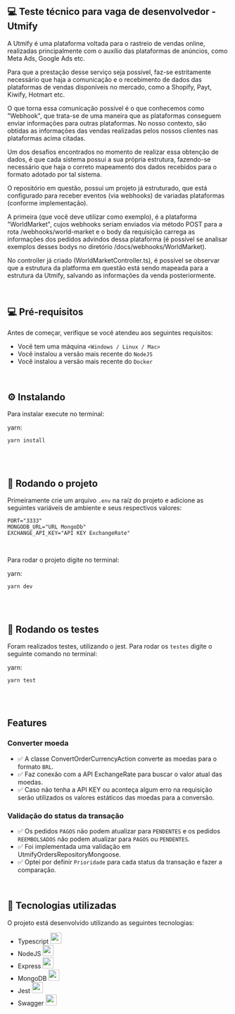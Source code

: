 ## 💻 Teste técnico para vaga de desenvolvedor - Utmify

A Utmify é uma plataforma voltada para o rastreio de vendas online, realizadas principalmente com o auxílio das plataformas de anúncios, como Meta Ads, Google Ads etc.

Para que a prestação desse serviço seja possível, faz-se estritamente necessário que haja a comunicação e o recebimento de dados das plataformas de vendas disponíveis no mercado, como a Shopify, Payt, Kiwify, Hotmart etc.

O que torna essa comunicação possível é o que conhecemos como "Webhook", que trata-se de uma maneira que as plataformas conseguem enviar informações para outras plataformas. No nosso contexto, são obtidas as informações das vendas realizadas pelos nossos clientes nas plataformas acima citadas.

Um dos desafios encontrados no momento de realizar essa obtenção de dados, é que cada sistema possui a sua própria estrutura, fazendo-se necessário que haja o correto mapeamento dos dados recebidos para o formato adotado por tal sistema.

O repositório em questão, possui um projeto já estruturado, que está configurado para receber eventos (via webhooks) de variadas plataformas (conforme implementação).

A primeira (que você deve utilizar como exemplo), é a plataforma "WorldMarket", cujos webhooks seriam enviados via método POST para a rota /webhooks/world-market e o body da requisição carrega as informações dos pedidos advindos dessa plataforma (é possível se analisar exemplos desses bodys no diretório /docs/webhooks/WorldMarket).

No controller já criado (WorldMarketController.ts), é possível se observar que a estrutura da platforma em questão está sendo mapeada para a estrutura da Utmify, salvando as informações da venda posteriormente.

<br/>

## 💻 Pré-requisitos

Antes de começar, verifique se você atendeu aos seguintes requisitos:
* Você tem uma máquina `<Windows / Linux / Mac>`
* Você instalou a versão mais recente do `NodeJS`
* Você instalou a versão mais recente do `Docker`

<br/>

## ⚙️ Instalando

Para instalar execute no terminal:

yarn:
```
yarn install
```

<br/>
<br/>

## 🚀 Rodando o projeto

Primeiramente crie um arquivo ```.env``` na raíz do projeto e adicione as seguintes variáveis de ambiente e seus respectivos valores:

```
PORT="3333"
MONGODB_URL="URL MongoDb"
EXCHANGE_API_KEY="API KEY ExchangeRate"
```
<br/>


Para rodar o projeto digite no terminal:

yarn:
```
yarn dev
```

<br/>
<br/>

## 🧪 Rodando os testes

Foram realizados testes, utilizando o jest. Para rodar os ```testes``` digite o seguinte comando no terminal:

yarn:
```
yarn test
```
<br/>
<br/>

## Features
### Converter moeda

- ✅ A classe ConvertOrderCurrencyAction converte as moedas para o formato ```BRL```.
- ✅ Faz conexão com a API ExchangeRate para buscar o valor atual das moedas.
- ✅ Caso não tenha a API KEY ou aconteça algum erro na requisição serão utilizados os valores estáticos das moedas para a conversão.


### Validação do status da transação

- ✅ Os pedidos ```PAGOS``` não podem atualizar para ```PENDENTES``` e os pedidos ```REEMBOLSADOS``` não podem atualizar para ```PAGOS``` ou ```PENDENTES```.
- ✅ Foi implementada uma validação em UtmifyOrdersRepositoryMongoose.
- ✅ Optei por definir ```Prioridade``` para cada status da transação e fazer a comparação.



<br/>



## 🚀 Tecnologias utilizadas

O projeto está desenvolvido utilizando as seguintes tecnologias:

- Typescript <img width="25px" height="25px" src="https://cdn.jsdelivr.net/gh/devicons/devicon@latest/icons/typescript/typescript-original.svg" />
- NodeJS <img width="25px" height="25px" src="https://cdn.jsdelivr.net/gh/devicons/devicon@latest/icons/nodejs/nodejs-original.svg" />
- Express <img width="25px" height="25px" src="https://cdn.jsdelivr.net/gh/devicons/devicon@latest/icons/express/express-original.svg" />
- MongoDB <img width="25px" height="25px" src="https://cdn.jsdelivr.net/gh/devicons/devicon@latest/icons/mongodb/mongodb-original.svg" />
- Jest <img width="25px" height="25px" src="https://cdn.jsdelivr.net/gh/devicons/devicon@latest/icons/jest/jest-plain.svg" />
- Swagger <img width="25px" height="25px" src="https://cdn.jsdelivr.net/gh/devicons/devicon@latest/icons/swagger/swagger-original.svg" />


